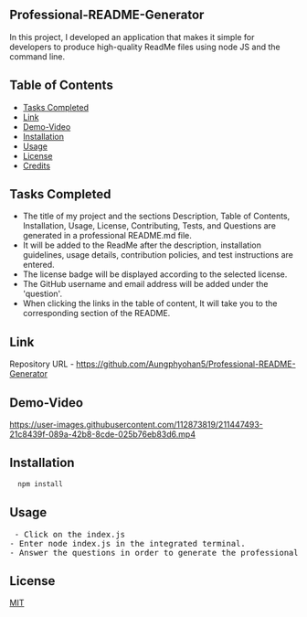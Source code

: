 ##  Professional-README-Generator


In this project, I developed an application that makes it simple for developers to produce high-quality ReadMe files using node JS and the command line.


## Table of Contents

- [Tasks Completed](#TaskCompleted)
- [Link](#Link)
- [Demo-Video](#Demo-Video)
- [Installation](#Installation)
- [Usage](#Usage)
- [License](#license)
- [Credits](#credits)


## Tasks Completed

- The title of my project and the sections Description, Table of Contents, Installation, Usage, License, Contributing, Tests, and Questions are generated in a professional README.md file.
- It will be added to the ReadMe after the description, installation guidelines, usage details, contribution policies, and test instructions are entered.
- The license badge will be displayed according to the selected license.
- The GitHub username and email address will be added under the 'question'.
- When clicking the links in the table of content, It will take you to the corresponding section of the README.



## Link


Repository URL  - https://github.com/Aungphyohan5/Professional-README-Generator


## Demo-Video

https://user-images.githubusercontent.com/112873819/211447493-21c8439f-089a-42b8-8cde-025b76eb83d6.mp4

## Installation


```bash
  npm install 
```
    

## Usage


<pre> - Click on the index.js 
- Enter node index.js in the integrated terminal.
- Answer the questions in order to generate the professional README.md
</pre>



## License

[MIT](https://choosealicense.com/licenses/mit/)

